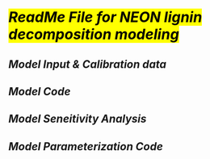 # <mark>*ReadMe File for NEON lignin decomposition modeling*
## *Model Input & Calibration data*
## *Model Code*
## *Model Seneitivity Analysis*
## *Model Parameterization Code*
